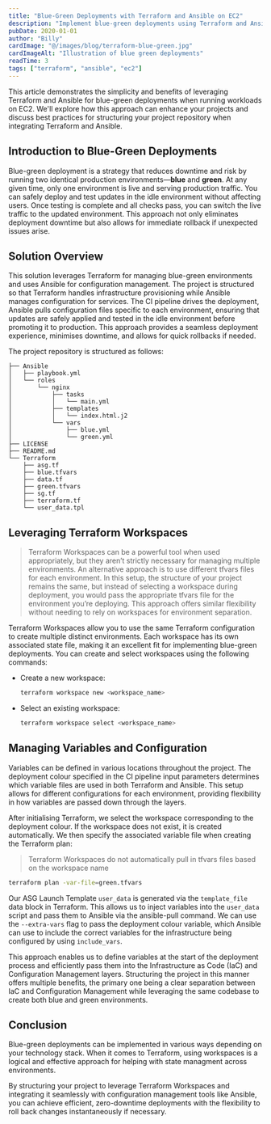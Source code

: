 ```yaml
---
title: "Blue-Green Deployments with Terraform and Ansible on EC2"
description: "Implement blue-green deployments using Terraform and Ansible on EC2 workloads"
pubDate: 2020-01-01
author: "Billy"
cardImage: "@/images/blog/terraform-blue-green.jpg"
cardImageAlt: "Illustration of blue green deployments"
readTime: 3
tags: ["terraform", "ansible", "ec2"]
---
```


This article demonstrates the simplicity and benefits of leveraging Terraform and Ansible for blue-green deployments when running workloads on EC2. We'll explore how this approach can enhance your projects and discuss best practices for structuring your project repository when integrating Terraform and Ansible.

## Introduction to Blue-Green Deployments

Blue-green deployment is a strategy that reduces downtime and risk by running two identical production environments—**blue** and **green**. At any given time, only one environment is live and serving production traffic. You can safely deploy and test updates in the idle environment without affecting users. Once testing is complete and all checks pass, you can switch the live traffic to the updated environment. This approach not only eliminates deployment downtime but also allows for immediate rollback if unexpected issues arise.

## Solution Overview

This solution leverages Terraform for managing blue-green environments and uses Ansible for configuration management. The project is structured so that Terraform handles infrastructure provisioning while Ansible manages configuration for services. The CI pipeline drives the deployment, Ansible pulls configuration files specific to each environment, ensuring that updates are safely applied and tested in the idle environment before promoting it to production. This approach provides a seamless deployment experience, minimises downtime, and allows for quick rollbacks if needed.

The project repository is structured as follows:

```
├── Ansible
│   ├── playbook.yml
│   └── roles
│       └── nginx
│           ├── tasks
│           │   └── main.yml
│           ├── templates
│           │   └── index.html.j2
│           └── vars
│               ├── blue.yml
│               └── green.yml
├── LICENSE
├── README.md
└── Terraform
    ├── asg.tf
    ├── blue.tfvars
    ├── data.tf
    ├── green.tfvars
    ├── sg.tf
    ├── terraform.tf
    └── user_data.tpl
```

## Leveraging Terraform Workspaces

> Terraform Workspaces can be a powerful tool when used appropriately, but they aren’t strictly necessary for managing multiple environments. An alternative approach is to use different tfvars files for each environment. In this setup, the structure of your project remains the same, but instead of selecting a workspace during deployment, you would pass the appropriate tfvars file for the environment you’re deploying. This approach offers similar flexibility without needing to rely on workspaces for environment separation.

Terraform Workspaces allow you to use the same Terraform configuration to create multiple distinct environments. Each workspace has its own associated state file, making it an excellent fit for implementing blue-green deployments. You can create and select workspaces using the following commands:

- Create a new workspace:

  ```bash
  terraform workspace new <workspace_name>
  ```

- Select an existing workspace:

  ```bash
  terraform workspace select <workspace_name>
  ```

## Managing Variables and Configuration

Variables can be defined in various locations throughout the project. The deployment colour specified in the CI pipeline input parameters determines which variable files are used in both Terraform and Ansible. This setup allows for different configurations for each environment, providing flexibility in how variables are passed down through the layers.

After initialising Terraform, we select the workspace corresponding to the deployment colour. If the workspace does not exist, it is created automatically. We then specify the associated variable file when creating the Terraform plan:

> Terraform Workspaces do not automatically pull in tfvars files based on the workspace name

```bash
terraform plan -var-file=green.tfvars
```

Our ASG Launch Template `user_data` is generated via the `template_file` data block in Terraform. This allows us to inject variables into the `user_data` script and pass them to Ansible via the ansible-pull command. We can use the `--extra-vars` flag to pass the deployment colour variable, which Ansible can use to include the correct variables for the infrastructure being configured by using `include_vars`.

This approach enables us to define variables at the start of the deployment process and efficiently pass them into the Infrastructure as Code (IaC) and Configuration Management layers. Structuring the project in this manner offers multiple benefits, the primary one being a clear separation between IaC and Configuration Management while leveraging the same codebase to create both blue and green environments.

## Conclusion

Blue-green deployments can be implemented in various ways depending on your technology stack. When it comes to Terraform, using workspaces is a logical and effective approach for helping with state managment across environments.

By structuring your project to leverage Terraform Workspaces and integrating it seamlessly with configuration management tools like Ansible, you can achieve efficient, zero-downtime deployments with the flexibility to roll back changes instantaneously if necessary.
